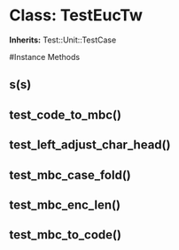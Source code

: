 # Class: TestEucTw
**Inherits:** Test::Unit::TestCase
    




#Instance Methods
## s(s) [](#method-i-s)

## test_code_to_mbc() [](#method-i-test_code_to_mbc)

## test_left_adjust_char_head() [](#method-i-test_left_adjust_char_head)

## test_mbc_case_fold() [](#method-i-test_mbc_case_fold)

## test_mbc_enc_len() [](#method-i-test_mbc_enc_len)

## test_mbc_to_code() [](#method-i-test_mbc_to_code)

